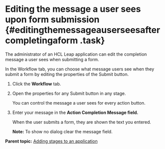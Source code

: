 # Editing the message a user sees upon form submission {#editingthemessageauserseesaftercompletingaform .task}

The administrator of an HCL Leap application can edit the completion message a user sees when submitting a form.

In the Workflow tab, you can choose what message users see when they submit a form by editing the properties of the Submit button.

1.  Click the **Workflow** tab.

2.  Open the properties for any Submit button in any stage.

    You can control the message a user sees for every action button.

3.  Enter your message in the **Action Completion Message field.**

    When the user submits a form, they are shown the text you entered.

    **Note:** To show no dialog clear the message field.


**Parent topic:** [Adding stages to an application](sub_adding_stages_toc.md)

